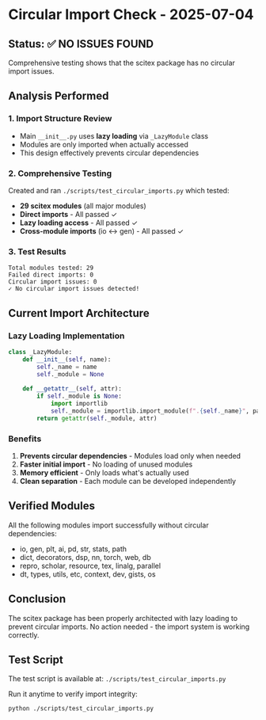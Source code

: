 <!-- ---
!-- Timestamp: 2025-07-04 20:34:00
!-- Author: Claude
!-- File: /home/ywatanabe/proj/SciTeX-Code/project_management/circular_import_check_20250704.md
!-- --- -->

# Circular Import Check - 2025-07-04

## Status: ✅ NO ISSUES FOUND

Comprehensive testing shows that the scitex package has no circular import issues.

## Analysis Performed

### 1. Import Structure Review
- Main `__init__.py` uses **lazy loading** via `_LazyModule` class
- Modules are only imported when actually accessed
- This design effectively prevents circular dependencies

### 2. Comprehensive Testing
Created and ran `./scripts/test_circular_imports.py` which tested:
- **29 scitex modules** (all major modules)
- **Direct imports** - All passed ✓
- **Lazy loading access** - All passed ✓
- **Cross-module imports** (io ↔ gen) - All passed ✓

### 3. Test Results
```
Total modules tested: 29
Failed direct imports: 0
Circular import issues: 0
✓ No circular import issues detected!
```

## Current Import Architecture

### Lazy Loading Implementation
```python
class _LazyModule:
    def __init__(self, name):
        self._name = name
        self._module = None
    
    def __getattr__(self, attr):
        if self._module is None:
            import importlib
            self._module = importlib.import_module(f".{self._name}", package="scitex")
        return getattr(self._module, attr)
```

### Benefits
1. **Prevents circular dependencies** - Modules load only when needed
2. **Faster initial import** - No loading of unused modules
3. **Memory efficient** - Only loads what's actually used
4. **Clean separation** - Each module can be developed independently

## Verified Modules
All the following modules import successfully without circular dependencies:
- io, gen, plt, ai, pd, str, stats, path
- dict, decorators, dsp, nn, torch, web, db
- repro, scholar, resource, tex, linalg, parallel
- dt, types, utils, etc, context, dev, gists, os

## Conclusion
The scitex package has been properly architected with lazy loading to prevent circular imports. No action needed - the import system is working correctly.

## Test Script
The test script is available at: `./scripts/test_circular_imports.py`

Run it anytime to verify import integrity:
```bash
python ./scripts/test_circular_imports.py
```

<!-- EOF -->